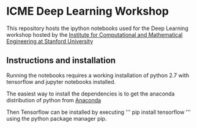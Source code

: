 # ICME Deep Learning Workshop
This repository hosts the ipython notebooks used for the Deep Learning workshop hosted by the [Institute for Computational and Mathematical Engineering at Stanford University](icme.stanford.edu)

## Instructions and installation
Running the notebooks requires a working installation of python 2.7 with tensorflow and jupyter notebooks installed.

The easiest way to install the dependencies is to get the anaconda distribution of python from [Anaconda](https://www.continuum.io/downloads)

Then Tensorflow can be installed by executing
'''
pip install tensorflow
'''
using the python package manager pip.
